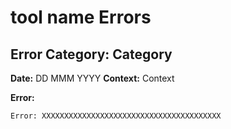 # tool name Errors

###
## Error Category: Category

**Date:** DD MMM YYYY
**Context:** Context

**Error:**
```python
Error: XXXXXXXXXXXXXXXXXXXXXXXXXXXXXXXXXXXXXXXX